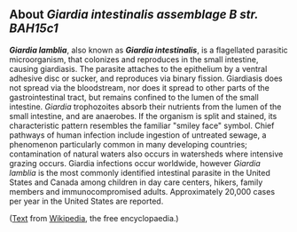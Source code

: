 About *Giardia intestinalis assemblage B str. BAH15c1* 
------------------------------------------------------



***Giardia lamblia***, also known as ***Giardia intestinalis***, is a
flagellated parasitic microorganism, that colonizes and reproduces in
the small intestine, causing giardiasis. The parasite attaches to the
epithelium by a ventral adhesive disc or sucker, and reproduces via
binary fission. Giardiasis does not spread via the bloodstream, nor does
it spread to other parts of the gastrointestinal tract, but remains
confined to the lumen of the small intestine. *Giardia* trophozoites
absorb their nutrients from the lumen of the small intestine, and are
anaerobes. If the organism is split and stained, its characteristic
pattern resembles the familiar \"smiley face\" symbol. Chief pathways of
human infection include ingestion of untreated sewage, a phenomenon
particularly common in many developing countries; contamination of
natural waters also occurs in watersheds where intensive grazing occurs.
Giardia infections occur worldwide, however *Giardia lamblia* is the
most commonly identified intestinal parasite in the United States and
Canada among children in day care centers, hikers, family members and
immunocompromised adults. Approximately 20,000 cases per year in the
United States are reported.

([Text](https://en.wikipedia.org/wiki/Giardia_lamblia) from
[Wikipedia](http://en.wikipedia.org/), the free encyclopaedia.)
